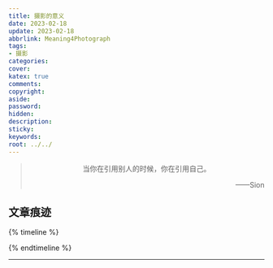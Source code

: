 ```yaml
---
title: 摄影的意义
date: 2023-02-18
update: 2023-02-18
abbrlink: Meaning4Photograph
tags:
- 摄影
categories:
cover:
katex: true
comments:
copyright:
aside: 
password: 
hidden:
description: 
sticky: 
keywords:
root: ../../
---
```


> <center>当你在引用别人的时候，你在引用自己。</center>
> <p align="right">——Sion</p>
## 文章痕迹
{% timeline %}
<!-- timeline 2023-02-9-->
<!-- endtimeline -->
{% endtimeline %}

-----

